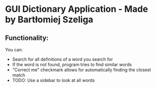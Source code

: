 # GUI Dictionary Application - Made by Bartłomiej Szeliga

## Functionality:
You can: 
* Search for all definitions of a word you search for
* If the word is not found, program tries to find similar words
* "Correct me" checkmark allows for automatically finding the closest match
* TODO: Use a sidebar to look at all words
